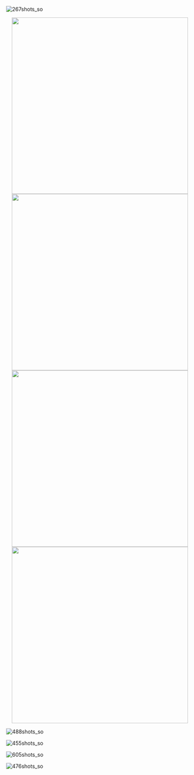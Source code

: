 ![267shots_so](https://github.com/user-attachments/assets/82662095-40b3-4b21-8b67-ebf0c48b300c)

<div align="center">
  <img src="https://github.com/user-attachments/assets/5ff4e557-2be8-4786-833d-47e821ca69a6" width = "475"> 
  <img src="https://github.com/user-attachments/assets/fd21c004-4c13-4fd5-97fb-9b26f0e7d3d7" width = "475"> 
</div>

<div align="center">
  <img src="https://github.com/user-attachments/assets/e05f6c91-3d23-4d34-9543-48373ddfcd3b" width = "475"> 
  <img src="https://github.com/user-attachments/assets/ec1884be-ec39-4086-b59d-f1d27bc45ea5" width = "475"> 
</div>

![488shots_so](https://github.com/flowykk/FMKLApp/assets/71427624/a256fadf-2861-4bf7-8246-060c4d99e1e4)

![455shots_so](https://github.com/flowykk/FMKLApp/assets/71427624/e3d4be3a-1d7d-477f-a97d-66e074125492)

![605shots_so](https://github.com/flowykk/FMKLApp/assets/71427624/756b77bd-c16f-4a7a-a67d-a67cf1fe2808)

![476shots_so](https://github.com/flowykk/FMKLApp/assets/71427624/500084b0-1520-4acb-ab0d-072e68b53f36)


